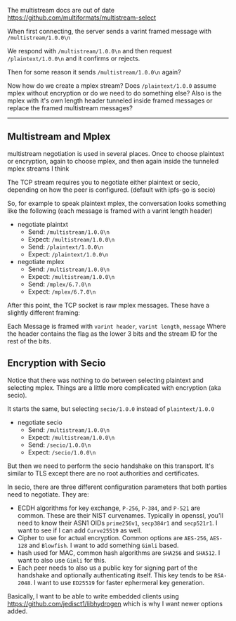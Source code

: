 The multistream docs are out of date https://github.com/multiformats/multistream-select

When first connecting, the server sends a varint framed message with `/multistream/1.0.0\n`

We respond with `/multistream/1.0.0\n` and then request `/plaintext/1.0.0\n` and it confirms or rejects.

Then for some reason it sends `/multistream/1.0.0\n` again?

Now how do we create a mplex stream?  Does `/plaintext/1.0.0` assume mplex without encryption or do we need to do something else?  Also is the mplex with it's own length header tunneled inside framed messages or replace the framed multistream messages?

----------------------------------------
## Multistream and Mplex

multistream negotiation is used in several places.  Once to choose plaintext or encryption, again to choose mplex, and then again inside the tunneled mplex streams I think

The TCP stream requires you to negotiate either plaintext or secio, depending on how the peer is configured. (default with ipfs-go is secio)

So, for example to speak plaintext mplex, the conversation looks something like the following (each message is framed with a varint length header)

- negotiate plaintxt
  - Send: `/multistream/1.0.0\n`
  - Expect: `/multistream/1.0.0\n`
  - Send: `/plaintext/1.0.0\n`
  - Expect: `/plaintext/1.0.0\n`
- negotiate mplex 
  - Send: `/multistream/1.0.0\n`
  - Expect: `/multistream/1.0.0\n`
  - Send: `/mplex/6.7.0\n`
  - Expect: `/mplex/6.7.0\n`

After this point, the TCP socket is raw mplex messages.  These have a slightly different framing:

Each Message is framed with `varint header`, `varint length`, `message` Where the header contains the flag as the lower 3 bits and the stream ID for the rest of the bits.

## Encryption with Secio

Notice that there was nothing to do between selecting plaintext and selecting mplex.  Things are a little more complicated with encryption (aka secio).

It starts the same, but selecting `secio/1.0.0` instead of `plaintext/1.0.0`

- negotiate secio
  - Send: `/multistream/1.0.0\n`
  - Expect: `/multistream/1.0.0\n`
  - Send: `/secio/1.0.0\n`
  - Expect: `/secio/1.0.0\n`

But then we need to perform the secio handshake on this transport.  It's similar to TLS except there are no root authorities and certificates.

In secio, there are three different configuration parameters that both parties need to negotiate.  They are:

- ECDH algorithms for key exchange, `P-256`, `P-384`, and `P-521` are common. These are their NIST curvenames.  Typically in openssl, you'll need to know their ASN1 OIDs `prime256v1`, `secp384r1` and `secp521r1`. I want to see if I can add `Curve25519` as well.
- Cipher to use for actual encryption.  Common options are `AES-256`, `AES-128` and `Blowfish`.  I want to add something `Gimli` based.
- hash used for MAC, common hash algorithms are `SHA256` and `SHA512`.  I want to also use `Gimli` for this.
- Each peer needs to also us a public key for signing part of the handshake and optionally authenticating itself.  This key tends to be `RSA-2048`. I want to use `ED25519` for faster ephermeral key generation.

Basically, I want to be able to write embedded clients using https://github.com/jedisct1/libhydrogen which is why I want newer options added.


